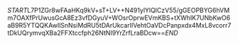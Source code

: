 $START$L7P1ZGr8wFAaHKq9kV+sT+LV++N491ylYlQlCzV55/gGEOPBYG6hVMm7OAXfPrUwusGcA8Ez3vfDGyuV+WOsrOprwEVmKBS+tXWhIK7UNbKwO6aB9R5YTQQKAwIlSnNsiMdRU5tDArUkcarIlVehtOaVDcPanpxdx4MxL8vcorr7tDkUQrymvqXBa2FFXtccfph26NtNI9YrZrfLraBDcw==$END$